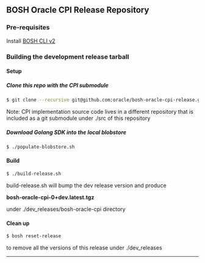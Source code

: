 ## BOSH Oracle CPI Release Repository

### Pre-requisites

Install [BOSH CLI v2](https://bosh.io/docs/cli-v2.html#install)

### Building the development release tarball 

#### Setup 
##### Clone this repo with the CPI submodule
```bash
$ git clone --recursive git@github.com:oracle/bosh-oracle-cpi-release.git
```

Note: CPI implementation source code lives in a different repository that is included as a git submodule under ./src of this 
repository 
##### Download Golang SDK into the local blobstore
````bash
$ ./populate-blobstore.sh
````
#### Build 
```bash
$ ./build-release.sh
```
build-release.sh will bump the dev release version and produce 

**bosh-oracle-cpi-0+dev.latest.tgz** 

under ./dev_releases/bosh-oracle-cpi directory

#### Clean up
```bash
$ bosh reset-release 
```
to remove all the versions of this release under ./dev_releases 


---

